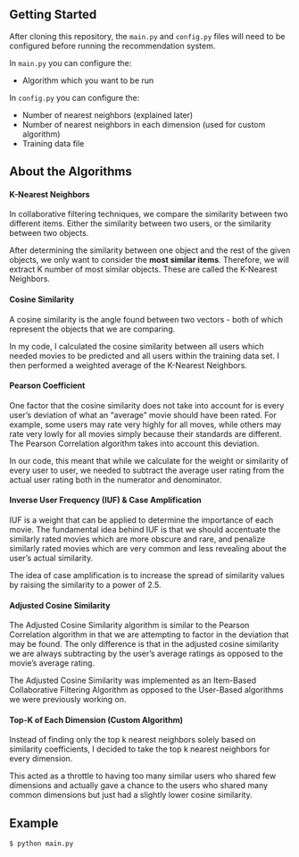 ## Getting Started
After cloning this repository, the `main.py` and `config.py` files will need to be configured before running the recommendation system.

In `main.py` you can configure the:
* Algorithm which you want to be run

In `config.py` you can configure the:
* Number of nearest neighbors (explained later)
* Number of nearest neighbors in each dimension (used for custom algorithm)
* Training data file

## About the Algorithms
#### K-Nearest Neighbors
In collaborative filtering techniques, we compare the similarity between two different items. Either the similarity between two users, or the similarity between two objects.

After determining the similarity between one object and the rest of the given objects, we only want to consider the **most similar items**. Therefore, we will extract K number of most similar objects. These are called the K-Nearest Neighbors.

#### Cosine Similarity
A cosine similarity is the angle found between two vectors - both of which represent the objects that we are comparing.

In my code, I calculated the cosine similarity between all users which needed movies to be predicted and all users within the training data set. I then performed a weighted average of the K-Nearest Neighbors.

#### Pearson Coefficient
One factor that the cosine similarity does not take into account for is every user’s deviation of what an “average” movie should have been rated. For example, some users may rate very highly for all moves, while others may rate very lowly for all movies simply because their standards are different. The Pearson Correlation algorithm takes into account this deviation.

In our code, this meant that while we calculate for the weight or similarity of every user to user, we needed to subtract the average user rating from the actual user rating both in the numerator and denominator.

#### Inverse User Frequency (IUF) & Case Amplification
IUF is a weight that can be applied to determine the importance of each movie. The fundamental idea behind IUF is that we should accentuate the similarly rated movies which are more obscure and rare, and penalize similarly rated movies which are very common and less revealing about the user’s actual similarity.

The idea of case amplification is to increase the spread of similarity values by raising the similarity to a power of 2.5.

#### Adjusted Cosine Similarity
The Adjusted Cosine Similarity algorithm is similar to the Pearson Correlation algorithm in that we are attempting to factor in the deviation that may be found. The only difference is that in the adjusted cosine similarity we are always subtracting by the user’s average ratings as opposed to the movie’s average rating.

The Adjusted Cosine Similarity was implemented as an Item-Based Collaborative Filtering Algorithm as opposed to the User-Based algorithms we were previously working on.

#### Top-K of Each Dimension (Custom Algorithm)
Instead of finding only the top k nearest neighbors solely based on similarity coefficients, I decided to take the top k nearest neighbors for every dimension.

This acted as a throttle to having too many similar users who shared few dimensions and actually gave a chance to the users who shared many common dimensions but just had a slightly lower cosine similarity.

## Example
```
$ python main.py
```


